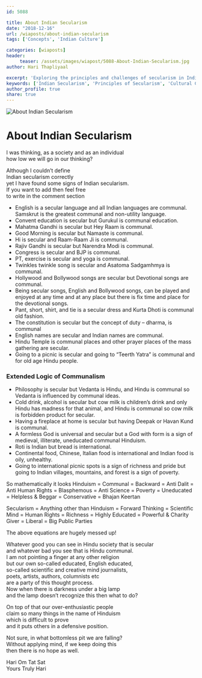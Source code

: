```yaml
--- 
id: 5088

title: About Indian Secularism
date: "2018-12-16"
url: /wiaposts/about-indian-secularism
tags: ['Concepts', 'Indian Culture']    

categories: [wiaposts] 
header:
     teaser: /assets/images/wiapost/5088-About-Indian-Secularism.jpg
author: Hari Thapliyaal 

excerpt: 'Exploring the principles and challenges of secularism in India.' 
keywords: ['Indian Secularism', 'Principles of Secularism', 'Cultural Challenges', 'Secularism in Indian Society']
author_profile: true 
share: true 
---
```


![About Indian Secularism](/assets/images/wiapost/5088-About-Indian-Secularism.jpg)     
   
# About Indian Secularism   
    
I was thinking, as a society and as an individual     
how low we will go in our thinking?    
    
Although I couldn’t define     
Indian secularism correctly     
yet I have found some signs of Indian secularism.     
If you want to add then feel free     
to write in the comment section    
    
- English is a secular language and all Indian languages are communal. Samskrut is the greatest communal and non-utility language.    
- Convent education is secular but Gurukul is communal education.    
- Mahatma Gandhi is secular but Hey Raam is communal.    
- Good Morning is secular but Namaste is communal.    
- Hi is secular and Raam-Raam Ji is communal.    
- Rajiv Gandhi is secular but Narendra Modi is communal.    
- Congress is secular and BJP is communal.    
- PT, exercise is secular and yoga is communal.    
- Twinkles twinkle song is secular and Asatoma Sadgamhmya is communal.    
- Hollywood and Bollywood songs are secular but Devotional songs are communal.    
- Being secular songs, English and Bollywood songs, can be played and enjoyed at any time and at any place but there is fix time and place for the devotional songs.    
- Pant, short, shirt, and tie is a secular dress and Kurta Dhoti is communal old fashion.    
- The constitution is secular but the concept of duty – dharma, is communal    
- English names are secular and Indian names are communal.    
- Hindu Temple is communal places and other prayer places of the mass gathering are secular.    
- Going to a picnic is secular and going to “Teerth Yatra” is communal and for old age Hindu people.    
    
### **Extended Logic of Communalism**     
    
- Philosophy is secular but Vedanta is Hindu, and Hindu is communal so Vedanta is influenced by communal ideas.    
- Cold drink, alcohol is secular but cow milk is children’s drink and only Hindu has madness for that animal, and Hindu is communal so cow milk is forbidden product for secular.    
- Having a fireplace at home is secular but having Deepak or Havan Kund is communal.    
- A formless God is universal and secular but a God with form is a sign of medieval, illiterate, uneducated communal Hinduism.    
- Roti is Indian but bread is international.    
- Continental food, Chinese, Italian food is international and Indian food is oily, unhealthy.    
- Going to international picnic spots is a sign of richness and pride but going to Indian villages, mountains, and forest is a sign of poverty.    
    
So mathematically it looks Hinduism = Communal = Backward = Anti Dalit = Anti Human Rights = Blasphemous = Anti Science = Poverty = Uneducated = Helpless &amp; Beggar = Conservative = Bhajan Keertan    
    
Secularism = Anything other than Hinduism = Forward Thinking = Scientific Mind = Human Rights = Richness = Highly Educated = Powerful & Charity Giver = Liberal = Big Public Parties    
    
The above equations are hugely messed up!    
    
Whatever good you can see in Hindu society that is secular     
and whatever bad you see that is Hindu communal.     
I am not pointing a finger at any other religion     
but our own so-called educated, English educated,     
so-called scientific and creative mind journalists,     
poets, artists, authors, columnists etc     
are a party of this thought process.     
Now when there is darkness under a big lamp     
and the lamp doesn’t recognize this then what to do?    
    
On top of that our over-enthusiastic people     
claim so many things in the name of Hinduism     
which is difficult to prove     
and it puts others in a defensive position.    
    
Not sure, in what bottomless pit we are falling?     
Without applying mind, if we keep doing this     
then there is no hope as well.    
    
Hari Om Tat Sat     
Yours Truly Hari    

